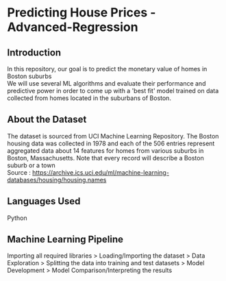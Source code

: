# Predicting House Prices - Advanced-Regression
## Introduction
In this repository, our goal is to predict the monetary value of homes in Boston suburbs
<br />
We will use several ML algorithms and evaluate their performance and predictive power in order to come up with a 'best fit' model trained on data collected from homes located in the suburbans of Boston. 
<br />
## About the Dataset
The dataset is sourced from UCI Machine Learning Repository. The Boston housing data was collected in 1978 and each of the 506 entries represent aggregated data about 14 features for homes from various suburbs in Boston, Massachusetts. Note that every record will describe a Boston suburb or a town
<br />
Source : https://archive.ics.uci.edu/ml/machine-learning-databases/housing/housing.names
<br />
## Languages Used
Python
<br />
## Machine Learning Pipeline
Importing all required libraries > Loading/Importing the dataset > Data Exploration > Splitting the data into training and test datasets > Model Development > Model Comparison/Interpreting the results
